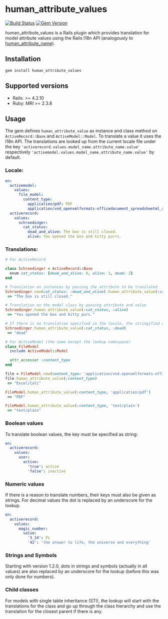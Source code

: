 # human_attribute_values
[![Build Status](https://travis-ci.org/RST-J/human_attribute_values.svg?branch=master)](https://travis-ci.org/RST-J/human_attribute_values)
[![Gem Version](https://badge.fury.io/rb/human_attribute_values.svg)](http://badge.fury.io/rb/human_attribute_values)

human_attribute_values is a Rails plugin which provides translation for model attribute values using the Rails I18n API (analogously to [human_attribute_name](https://apidock.com/rails/v4.2.7/ActiveModel/Translation/human_attribute_name)).

## Installation
```
gem install human_attribute_values
```

## Supported versions
  * Rails: >= 4.2.10
  * Ruby: MRI >= 2.3.8

## Usage
The gem defines ``human_attribute_value`` as instance and class method on ``ActiveRecord::Base`` and ``ActiveModel::Model``.
To translate a value it uses the I18n API. The translations are looked up from the current locale file under the key ``'activerecord.values.model_name.attribute_name.value'`` respectively ``'activemodel.values.model_name.attribute_name.value'`` by default.

### Locale:
```yml
en:
  activemodel:
    values:
      file_model:
        content_type:
          application/pdf: PDF
          application/vnd_openxmlformats-officedocument_spreadsheetml_sheet: Excel/Calc
  activerecord:
    values:
      schroedinger:
        cat_status:
          dead_and_alive: The box is still closed.
          alive: You opened the box and kitty purrs.
```

### Translations:
```ruby
# For ActiveRecord

class Schroedinger < ActiveRecord::Base
  enum cat_status: {dead_and_alive: 0, alive: 1, dead: 2}
end

# Translation on instances by passing the attribute to be translated
Schroedinger.new(cat_status: :dead_and_alive).human_attribute_value(:cat_status)
 => "The box is still closed."

# Translation on the model class by passing attribute and value
Schroedinger.human_attribute_value(:cat_status, :alive)
 => "You opened the box and kitty purs."

# If there is no translation specified in the locale, the stringified value is returned
Schroedinger.human_attribute_value(:cat_status, :dead)
 => "dead"

# For ActiveModel (the same except the lookup namespace)
class FileModel
  include ActiveModel::Model

  attr_accessor :content_type
end

file = FileModel.new(content_type: 'application/vnd.openxmlformats-officedocument.spreadsheetml.sheet')
file.human_attribute_value(:content_type)
 => "Excel/Calc"

FileModel.human_attribute_value(:content_type, 'application/pdf')
 => "PDF"

FileModel.human_attribute_value(:content_type, 'text/plain')
 => "text/plain"
```

### Boolean values
To translate boolean values, the key must be specified as string:
```yml
en:
  activerecord:
    values:
      user:
        active:
          'true': active
          'false': inactive
```

### Numeric values
If there is a reason to translate numbers, their keys must also be given as strings. For decimal values the dot is replaced by an underscore for the lookup.
```yml
en:
  activerecord:
    values:
      magic_number:
        value:
          '3_14': Pi
          '42': 'the answer to life, the universe and everything'
```

### Strings and Symbols
Starting with version 1.2.0, dots in strings and symbols (actually in all values) are also replaced by an underscore for the lookup (before this was only done for numbers).


### Child classes
For models with single table inheritance (STI), the lookup will start with the translations for the class and go up through the class hierarchy and use the translation for the closest parent if there is any.
